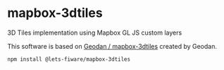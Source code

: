 # mapbox-3dtiles
3D Tiles implementation using Mapbox GL JS custom layers

This software is based on [Geodan / mapbox-3dtiles](https://github.com/Geodan/mapbox-3dtiles) created by Geodan.

```
npm install @lets-fiware/mapbox-3dtiles
```
